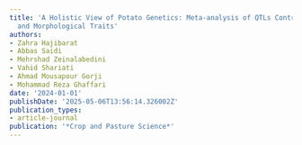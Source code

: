 ```yaml
---
title: 'A Holistic View of Potato Genetics: Meta-analysis of QTLs Controlling Agronomic
  and Morphological Traits'
authors:
- Zahra Hajibarat
- Abbas Saidi
- Mehrshad Zeinalabedini
- Vahid Shariati
- Ahmad Mousapour Gorji
- Mohammad Reza Ghaffari
date: '2024-01-01'
publishDate: '2025-05-06T13:56:14.326002Z'
publication_types:
- article-journal
publication: '*Crop and Pasture Science*'
---
```

